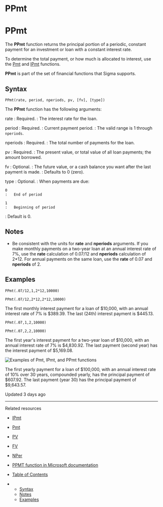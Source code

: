 # PPmt

# PPmt

The **PPmt** function returns the principal portion of a periodic, constant payment for an investment or loan with a constant interest rate.

To determine the total payment, or how much is allocated to interest, use the [Pmt](/docs/pmt) and [IPmt](/docs/ipmt) functions.

**PPmt** is part of the set of financial functions that Sigma supports.

## Syntax

`PPmt(rate, period, nperiods, pv, [fv], [type])`

The **PPmt** function has the following arguments:

rate
:   Required.
:   The interest rate for the loan.

period
:   Required.
:   Current payment period.
:   The valid range is 1 through `nperiods`.

nperiods
:   Required.
:   The total number of payments for the loan.

pv
:   Required.
:   The present value, or total value of all loan payments; the amount borrowed.

fv
:   Optional.
:   The future value, or a cash balance you want after the last payment is made.
:   Defaults to 0 (zero).

type
:   Optional.
:   When payments are due:

    0
    :   End of period

    1
    :   Beginning of period
:   Default is 0.

## Notes

* Be consistent with the units for **rate** and **nperiods** arguments. If you make monthly payments on a two-year loan at an annual interest rate of 7%, use the **rate** calculation of 0.07/12 and **nperiods** calculation of 2\*12. For annual payments on the same loan, use the **rate** of 0.07 and **nperiods** of 2.

## Examples

`PPmt(.07/12,1,2*12,10000)`

`PPmt(.07/12,2*12,2*12,10000)`

The first monthly interest payment for a loan of $10,000, with an annual interest rate of 7% is $389.39. The last (24th) interest payment is $445.13.

`PPmt(.07,1,2,10000)`

`PPmt(.07,2,2,10000)`

The first year's interest payment for a two-year loan of $10,000, with an annual interest rate of 7% is $4,830.92. The last payment (second year) has the interest payment of $5,169.08.

![Examples of Pmt, IPmt, and PPmt functions](https://files.readme.io/e633fcd-function-pmt-example.png)

The first yearly payment for a loan of $100,000, with an annual interest rate of 10% over 30 years, compounded yearly, has the principal payment of $607.92. The last payment (year 30) has the principal payment of $9,643.57.

Updated 3 days ago

---

Related resources

* [IPmt](/docs/ipmt)
* [Pmt](/docs/pmt)
* [PV](/docs/pv)
* [FV](/docs/fv)
* [NPer](/docs/nper)
* [PPMT function in Microsoft documentation](https://support.microsoft.com/en-us/office/ppmt-function-c370d9e3-7749-4ca4-beea-b06c6ac95e1b)

* [Table of Contents](#)
* + [Syntax](#syntax)
  + [Notes](#notes)
  + [Examples](#examples)